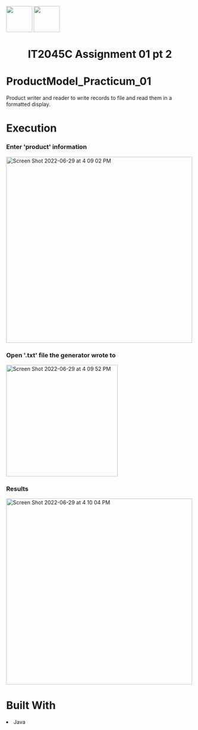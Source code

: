 <img width="70px" height="70px" src="https://user-images.githubusercontent.com/94927484/176516844-ef80e3b5-849b-41d0-a824-b736f8c75f6a.png#gh-light-mode-only">
<img width="70px" height="70px" src="https://user-images.githubusercontent.com/94927484/176516906-9ca35143-bb5b-41b1-9001-1ec77d5f065a.png#gh-dark-mode-only">

<h1 align="center">IT2045C Assignment 01 pt 2</h1>
<h1>ProductModel_Practicum_01</h1>
<p>Product writer and reader to write records to file and read them in a formatted display.</p>

<h1>Execution</h1>

<h3>Enter 'product' information</h3>
<img width="500" alt="Screen Shot 2022-06-29 at 4 09 02 PM" src="https://user-images.githubusercontent.com/94927484/176536242-aec5ba3e-8dee-4aef-9f7e-1c79816d3720.png">

<h3>Open '.txt' file the generator wrote to</h3>
<img width="300" alt="Screen Shot 2022-06-29 at 4 09 52 PM" src="https://user-images.githubusercontent.com/94927484/176536251-326a7121-c319-4f09-9aa9-a0a74e7b4070.png">

<h3>Results</h3>
<img width="500" alt="Screen Shot 2022-06-29 at 4 10 04 PM" src="https://user-images.githubusercontent.com/94927484/176536272-d36d351a-f7a3-4148-aab7-07ac1c2ac3b7.png">

<h1>Built With</h1>
<li>Java</li>
